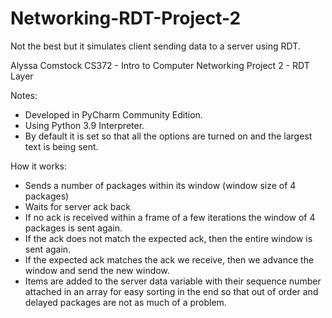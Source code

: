 # Networking-RDT-Project-2

Not the best but it simulates client sending data to a server using RDT.

Alyssa Comstock
CS372 - Intro to Computer Networking
Project 2 - RDT Layer

Notes:
- Developed in PyCharm Community Edition.
- Using Python 3.9 Interpreter.
- By default it is set so that all the options are turned on and the largest text is being sent.

How it works:
- Sends a number of packages within its window (window size of 4 packages)
- Waits for server ack back
- If no ack is received within a frame of a few iterations the window of 4 packages is sent again.
- If the ack does not match the expected ack, then the entire window is sent again.
- If the expected ack matches the ack we receive, then we advance the window and send the new window.
- Items are added to the server data variable with their sequence number attached in an array for easy sorting in the end so that out of order and delayed packages are not as much of a problem.
